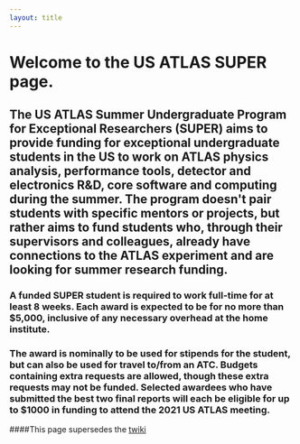 ```yaml
---
layout: title
---
```


# Welcome to the **US ATLAS SUPER** page. 

## The US ATLAS Summer Undergraduate Program for Exceptional Researchers (SUPER) aims to provide funding for exceptional undergraduate students in the US to work on ATLAS physics analysis, performance tools, detector and electronics R&D, core software and computing during the summer. The program doesn't pair students with specific mentors or projects, but rather aims to fund students who, through their supervisors and colleagues, already have connections to the ATLAS experiment and are looking for summer research funding.

### A funded SUPER student is required to work full-time for at least 8 weeks. Each award is expected to be for no more than $5,000, inclusive of any necessary overhead at the home institute. 

### The award is nominally to be used for stipends for the student, but can also be used for travel to/from an ATC. Budgets containing extra requests are allowed, though these extra requests may not be funded. Selected awardees who have submitted the best two final reports will each be eligible for up to $1000 in funding to attend the 2021 US ATLAS meeting.

####This page supersedes the [twiki](https://www.usatlas.bnl.gov/twiki/bin/view/AtlasSoftware/USAtlasSUPER2019)
